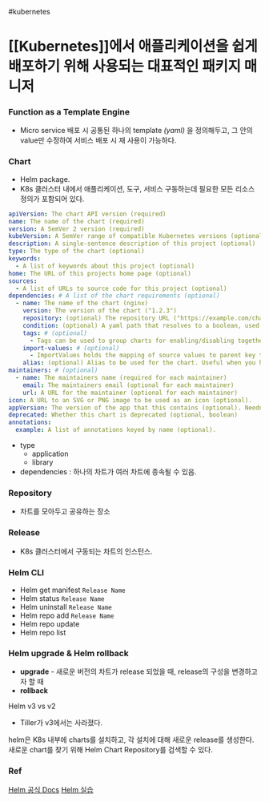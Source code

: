 #kubernetes 
# [[Kubernetes]]에서 애플리케이션을 쉽게 배포하기 위해 사용되는 대표적인 패키지 매니저

### Function as a **Template Engine**
- Micro service 배포 시 공통된 하나의 template *(yaml)* 을 정의해두고, 그 안의 value만 수정하여 서비스 배포 시 재 사용이 가능하다.

### Chart

- Helm package. 
- K8s 클러스터 내에서 애플리케이션, 도구, 서비스 구동하는데 필요한 모든 리소스 정의가 포함되어 있다.

```yaml
apiVersion: The chart API version (required)
name: The name of the chart (required)
version: A SemVer 2 version (required)
kubeVersion: A SemVer range of compatible Kubernetes versions (optional)
description: A single-sentence description of this project (optional)
type: The type of the chart (optional)
keywords:
  - A list of keywords about this project (optional)
home: The URL of this projects home page (optional)
sources:
  - A list of URLs to source code for this project (optional)
dependencies: # A list of the chart requirements (optional)
  - name: The name of the chart (nginx)
    version: The version of the chart ("1.2.3")
    repository: (optional) The repository URL ("https://example.com/charts") or alias ("@repo-name")
    condition: (optional) A yaml path that resolves to a boolean, used for enabling/disabling charts (e.g. subchart1.enabled )
    tags: # (optional)
      - Tags can be used to group charts for enabling/disabling together
    import-values: # (optional)
      - ImportValues holds the mapping of source values to parent key to be imported. Each item can be a string or pair of child/parent sublist items.
    alias: (optional) Alias to be used for the chart. Useful when you have to add the same chart multiple times
maintainers: # (optional)
  - name: The maintainers name (required for each maintainer)
    email: The maintainers email (optional for each maintainer)
    url: A URL for the maintainer (optional for each maintainer)
icon: A URL to an SVG or PNG image to be used as an icon (optional).
appVersion: The version of the app that this contains (optional). Needn't be SemVer. Quotes recommended.
deprecated: Whether this chart is deprecated (optional, boolean)
annotations:
  example: A list of annotations keyed by name (optional).

```
- type 
	- application
	- library
- dependencies : 하나의 차트가 여러 차트에 종속될 수 있음.

### Repository 

- 차트를 모아두고 공유하는 장소
### Release

- K8s 클러스터에서 구동되는 차트의 인스턴스.

### Helm CLI

- Helm get manifest `Release Name`
- Helm status `Release Name`
- Helm uninstall  `Release Name`
- Helm repo add `Release Name`
- Helm repo update
- Helm repo list


### Helm upgrade & Helm rollback

- **upgrade** - 새로운 버전의 차트가 release 되었을 때, release의 구성을 변경하고자 할 때
- **rollback**

Helm v3 vs v2
- Tiller가 v3에서는 사라졌다.

helm은 K8s 내부에 charts를 설치하고, 각 설치에 대해 새로운 release를 생성한다. <br/> 새로운 chart를 찾기 위해 Helm Chart Repository를 검색할 수 있다.

### Ref
[Helm 공식 Docs](https://helm.sh/)
[Helm 실습](https://github.com/mincloud1501/Helm)

